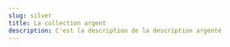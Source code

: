 ```yaml
---
slug: silver
title: La collection argent
description: C'est la description de la description argenté
---
```

